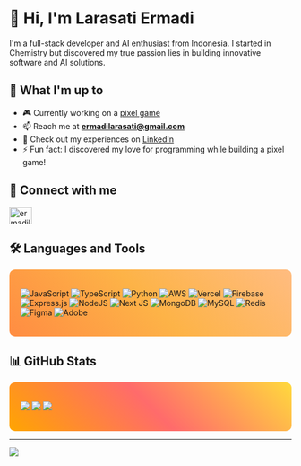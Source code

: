 # 🌻 Hi, I'm Larasati Ermadi

I'm a full-stack developer and AI enthusiast from Indonesia. I started in Chemistry but discovered my true passion lies in building innovative software and AI solutions.

## 🚀 What I'm up to

- 🎮 Currently working on a [pixel game](https://demopixelgame-peollines-projects.vercel.app/)
- 📫 Reach me at **ermadilarasati@gmail.com**
- 💼 Check out my experiences on [LinkedIn](http://www.linkedin.com/in/ermadilarasati)
- ⚡ Fun fact: I discovered my love for programming while building a pixel game!

## 🤝 Connect with me

<p>
<a href="https://linkedin.com/in/ermadilarasati" target="blank"><img align="center" src="https://raw.githubusercontent.com/rahuldkjain/github-profile-readme-generator/master/src/images/icons/Social/linked-in-alt.svg" alt="ermadilarasati" height="30" width="40" /></a>
</p>

## 🛠️ Languages and Tools

<div style="background: linear-gradient(45deg, #FF8C42, #FDB347, #FFBC80); padding: 20px; border-radius: 10px;">

![JavaScript](https://img.shields.io/badge/javascript-%23323330.svg?style=for-the-badge&logo=javascript&logoColor=%23F7DF1E) 
![TypeScript](https://img.shields.io/badge/typescript-%23007ACC.svg?style=for-the-badge&logo=typescript&logoColor=white) 
![Python](https://img.shields.io/badge/python-3670A0?style=for-the-badge&logo=python&logoColor=ffdd54) 
![AWS](https://img.shields.io/badge/AWS-%23FF9900.svg?style=for-the-badge&logo=amazon-aws&logoColor=white) 
![Vercel](https://img.shields.io/badge/vercel-%23000000.svg?style=for-the-badge&logo=vercel&logoColor=white) 
![Firebase](https://img.shields.io/badge/firebase-%23039BE5.svg?style=for-the-badge&logo=firebase) 
![Express.js](https://img.shields.io/badge/express.js-%23404d59.svg?style=for-the-badge&logo=express&logoColor=%2361DAFB) 
![NodeJS](https://img.shields.io/badge/node.js-6DA55F?style=for-the-badge&logo=node.js&logoColor=white) 
![Next JS](https://img.shields.io/badge/Next-black?style=for-the-badge&logo=next.js&logoColor=white) 
![MongoDB](https://img.shields.io/badge/MongoDB-%234ea94b.svg?style=for-the-badge&logo=mongodb&logoColor=white) 
![MySQL](https://img.shields.io/badge/mysql-4479A1.svg?style=for-the-badge&logo=mysql&logoColor=white) 
![Redis](https://img.shields.io/badge/redis-%23DD0031.svg?style=for-the-badge&logo=redis&logoColor=white) 
![Figma](https://img.shields.io/badge/figma-%23F24E1E.svg?style=for-the-badge&logo=figma&logoColor=white)
![Adobe](https://img.shields.io/badge/adobe-%23FF0000.svg?style=for-the-badge&logo=adobe&logoColor=white)

</div>

## 📊 GitHub Stats

<div style="background: linear-gradient(45deg, #FFA500, #FF6B6B, #FFD93D); padding: 20px; border-radius: 10px;">

![](https://github-readme-stats.vercel.app/api?username=larasatiermadi&theme=sunset-gradient&hide_border=true&include_all_commits=false&count_private=false)
![](https://nirzak-streak-stats.vercel.app/?user=larasatiermadi&theme=sunset-gradient&hide_border=true)
![](https://github-readme-stats.vercel.app/api/top-langs/?username=larasatiermadi&theme=sunset-gradient&hide_border=true&include_all_commits=false&count_private=false&layout=compact)

</div>

---
[![](https://visitcount.itsvg.in/api?id=larasatiermadi&icon=5&color=4)](https://visitcount.itsvg.in)
